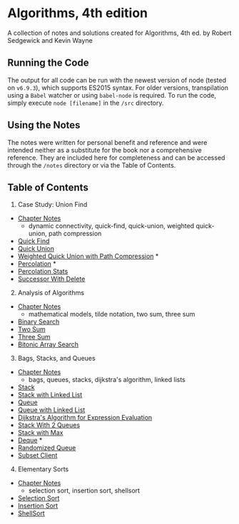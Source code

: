 # Algorithms, 4th edition
A collection of notes and solutions created for Algorithms, 4th ed. by Robert Sedgewick and Kevin Wayne

## Running the Code
The output for all code can be run with the newest version of node (tested on `v6.9.3`), which supports ES2015 syntax.
For older versions, transpilation using a `Babel` watcher or using `babel-node` is required. To run the code, simply 
execute `node [filename]` in the `/src` directory.

## Using the Notes
The notes were written for personal benefit and reference and were intended neither as a substitute for the book nor a comprehensive reference. They are included here for completeness and can be accessed through the `/notes` directory or via the Table of Contents.

## Table of Contents
1. Case Study: Union Find
  - [Chapter Notes](./notes/1.5-union-find.md)
    - dynamic connectivity, quick-find, quick-union, weighted quick-union, path compression
  - [Quick Find](./src/union-find/quickFind.js)
  - [Quick Union](./src/union-find/quickUnion.js)
  - [Weighted Quick Union with Path Compression](./src/union-find/weightedQuickUnion.js) *
  - [Percolation](.//notes/1.5-percolation.md) *
  - [Percolation Stats](./notes/1.5-percolationStats.md)
  - [Successor With Delete](./src/interview-problems/successorWithDelete.js)
2. Analysis of Algorithms
  - [Chapter Notes](./notes/1.4-analysis-of-algorithms.md)
    - mathematical models, tilde notation, two sum, three sum
  - [Binary Search](./src/analysis-of-algorithms/binarySearch.js)
  - [Two Sum](./src/analysis-of-algorithms/twoSum.js)
  - [Three Sum](./src/analysis-of-algorithms/threeSum.js)
  - [Bitonic Array Search](./src/interview-problems/bitonicArraySearch.js)
3. Bags, Stacks, and Queues
  - [Chapter Notes](./notes/1.3-bags-queues-stacks.md)
    - bags, queues, stacks, dijkstra's algorithm, linked lists
  - [Stack](./src/bags-queues-stacks/stack.js)
  - [Stack with Linked List](./src/bags-queues-stacks/stackWithLinkedList.js)
  - [Queue](./src/bags-queues-stacks/queue.js)
  - [Queue with Linked List](./src/bags-queues-stacks/queueWithLinkedList.js)
  - [Dijkstra's Algorithm for Expression Evaluation](./src/bags-queues-stacks/dijkstrasAlgorithm.js)
  - [Stack With 2 Queues](./interview-problems/queueWith2Stacks.js)
  - [Stack with Max](./interview-problems/stackWithMax.js)
  - [Deque](./notes/1.3-deque.md) *
  - [Randomized Queue](./notes/1.3-randomizedQueue.md)
  - [Subset Client](./notes/1.3-subset-client.md)
4. Elementary Sorts
  - [Chapter Notes](./notes/1.4-elementary-sorts.md)
    - selection sort, insertion sort, shellsort
  - [Selection Sort](./src/elementary-sorts/selectionSort.js)
  - [Insertion Sort](./src/elementary-sorts/insertionSort.js)
  - [ShellSort](./src/elementary-sorts/shellSort.js)